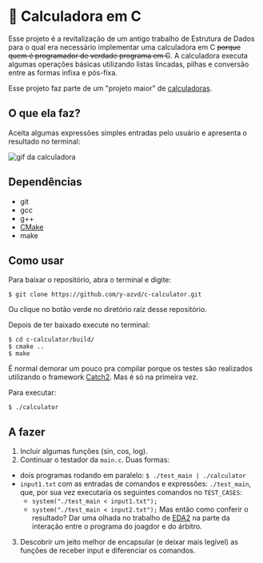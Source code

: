 <!-- trash -->
# 🔢 Calculadora em C
Esse projeto é a revitalização de um antigo trabalho
de Estrutura de Dados para o qual era necessário implementar uma calculadora em C
~~porque quem é programador de verdade programa em C~~. A calculadora executa algumas
operações básicas utilizando listas lincadas, pilhas e conversão entre as formas infixa
e pós-fixa.

Esse projeto faz parte de um "projeto maior" de [calculadoras](https://github.com/yudi-azvd/calculator).

<!-- Esse projeto faz parte do projeto Calculadora(link pro repositório principal) -->


## O que ela faz?
Aceita algumas expressões simples entradas pelo usuário e apresenta o resultado no terminal:

![gif da calculadora](/.github/calculator.gif)


## Dependências
* git
* gcc
* g++
* [CMake](https://cmake.org/)
* make


## Como usar
Para baixar o repositório, abra o terminal e digite:

```
$ git clone https://github.com/y-azvd/c-calculator.git
```

Ou clique no botão verde no diretório raíz desse repositório.

Depois de ter baixado execute no terminal:
```
$ cd c-calculator/build/
$ cmake ..
$ make
```

É normal demorar um pouco pra compilar porque os testes são realizados utilizando
o framework [Catch2](https://github.com/catchorg/Catch2). Mas é só na primeira vez.


Para executar: 
```
$ ./calculator
```


## A fazer
1. Incluir algumas funções (sin, cos, log).
2. Continuar o testador da `main.c`. Duas formas:
* dois programas rodando em paralelo: `$ ./test_main | ./calculator`
* `input1.txt` com as entradas de comandos e expressões: `./test_main`, que, por sua vez executaria os seguintes comandos no `TEST_CASES`:
  * `system("./test_main < input1.txt");`
  * `system("./test_main < input2.txt");`
Mas então como conferir o resultado? Dar uma olhada no trabalho de [EDA2](https://github.com/yudi-azvd/EDA2-Trabalho-2) na parte da interação entre o programa do joagdor e do árbitro.

3. Descobrir um jeito melhor de encapsular (e deixar mais legível) as funções de receber input e diferenciar os comandos.
